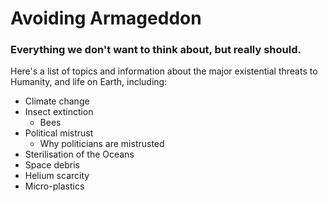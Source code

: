 # Avoiding Armageddon
### Everything we don't want to think about, but really should.

Here's a list of topics and information about the major existential threats 
to Humanity, and life on Earth, including:

* Climate change
* Insect extinction
    * Bees
* Political mistrust
    * Why politicians are mistrusted
* Sterilisation of the Oceans
* Space debris
* Helium scarcity
* Micro-plastics

